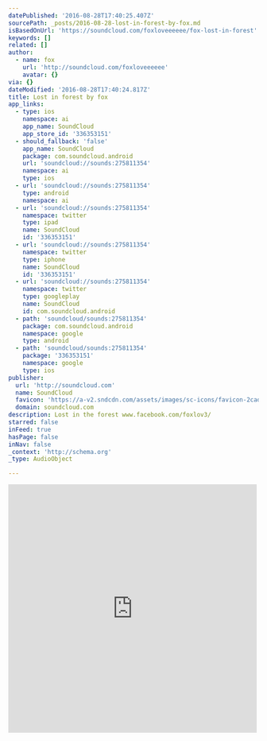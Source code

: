 ```yaml
---
datePublished: '2016-08-28T17:40:25.407Z'
sourcePath: _posts/2016-08-28-lost-in-forest-by-fox.md
isBasedOnUrl: 'https://soundcloud.com/foxloveeeeee/fox-lost-in-forest'
keywords: []
related: []
author:
  - name: fox
    url: 'http://soundcloud.com/foxloveeeeee'
    avatar: {}
via: {}
dateModified: '2016-08-28T17:40:24.817Z'
title: Lost in forest by fox
app_links:
  - type: ios
    namespace: ai
    app_name: SoundCloud
    app_store_id: '336353151'
  - should_fallback: 'false'
    app_name: SoundCloud
    package: com.soundcloud.android
    url: 'soundcloud://sounds:275811354'
    namespace: ai
    type: ios
  - url: 'soundcloud://sounds:275811354'
    type: android
    namespace: ai
  - url: 'soundcloud://sounds:275811354'
    namespace: twitter
    type: ipad
    name: SoundCloud
    id: '336353151'
  - url: 'soundcloud://sounds:275811354'
    namespace: twitter
    type: iphone
    name: SoundCloud
    id: '336353151'
  - url: 'soundcloud://sounds:275811354'
    namespace: twitter
    type: googleplay
    name: SoundCloud
    id: com.soundcloud.android
  - path: 'soundcloud/sounds:275811354'
    package: com.soundcloud.android
    namespace: google
    type: android
  - path: 'soundcloud/sounds:275811354'
    package: '336353151'
    namespace: google
    type: ios
publisher:
  url: 'http://soundcloud.com'
  name: SoundCloud
  favicon: 'https://a-v2.sndcdn.com/assets/images/sc-icons/favicon-2cadd14b.ico'
  domain: soundcloud.com
description: Lost in the forest www.facebook.com/foxlov3/
starred: false
inFeed: true
hasPage: false
inNav: false
_context: 'http://schema.org'
_type: AudioObject

---
```

<iframe src="https://cdn.embedly.com/widgets/media.html?src=https%3A%2F%2Fw.soundcloud.com%2Fplayer%2F%3Fvisual%3Dtrue%26url%3Dhttp%253A%252F%252Fapi.soundcloud.com%252Ftracks%252F275811354%26show_artwork%3Dtrue&amp;url=https%3A%2F%2Fsoundcloud.com%2Ffoxloveeeeee%2Ffox-lost-in-forest&amp;image=http%3A%2F%2Fi1.sndcdn.com%2Fartworks-000173761847-oqz0vp-t500x500.jpg&amp;key=b7d04c9b404c499eba89ee7072e1c4f7&amp;type=text%2Fhtml&amp;schema=soundcloud" width="500" height="500" scrolling="no" frameborder="0" allowfullscreen="" style=""></iframe>